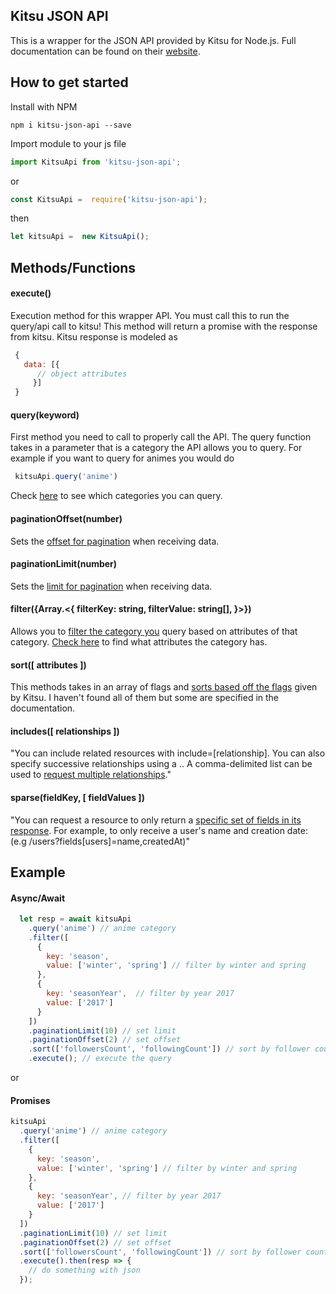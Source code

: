 ## Kitsu JSON API

This is a wrapper for the JSON API provided by Kitsu for Node.js.
Full documentation can be found on their [website](https://kitsu.docs.apiary.io/#introduction/json-api).

## How to get started

Install with NPM
```
npm i kitsu-json-api --save
```
Import module to your js file
```javascript
import KitsuApi from 'kitsu-json-api';
```
or
```javascript
const KitsuApi =  require('kitsu-json-api');
```
then
```javascript
let kitsuApi =  new KitsuApi();
```

## Methods/Functions

#### execute()
 Execution method for this wrapper API. You must call this to run the query/api call to kitsu!
 This method will return a promise with the response from kitsu.
 Kitsu response is modeled as
```javascript
 {
   data: [{
      // object attributes
     }]
 }
 ```
#### query(keyword)
 First method you need to call to properly call the API. The query function takes in a parameter that is a category the API allows you to query. For example if you want to query for animes you would do
 ```javascript
  kitsuApi.query('anime')
 ```
  Check [here](https://kitsu.docs.apiary.io/#reference) to see which categories you can query.
#### paginationOffset(number)
  Sets the [offset for pagination](https://kitsu.docs.apiary.io/#introduction/json-api/pagination) when receiving data.
#### paginationLimit(number)
  Sets the [limit for pagination](https://kitsu.docs.apiary.io/#introduction/json-api/pagination) when receiving data.
#### filter({Array.<{ filterKey: string, filterValue: string[], }>})
  Allows you to [filter the category you](https://kitsu.docs.apiary.io/#introduction/json-api/filtering-and-search) query based on attributes of that category. [Check here](https://kitsu.docs.apiary.io/#reference) to find what attributes the category has.
#### sort([ attributes ])
  This methods takes in an array of flags and
  [sorts based off the flags](https://kitsu.docs.apiary.io/#introduction/json-api/sorting) given by Kitsu. I haven't found all of them but some are specified in the documentation.
#### includes([ relationships ])
"You can include related resources with include=[relationship].
          You can also specify successive relationships using a .. A comma-delimited list can be used to [request multiple relationships](https://kitsu.docs.apiary.io/#introduction/json-api/includes)."

#### sparse(fieldKey, [ fieldValues ])
"You can request a resource to only return a [specific set of fields in its response](https://kitsu.docs.apiary.io/#introduction/json-api/sparse-fieldsets). For example, to only receive a user's name and creation date:
          (e.g /users?fields[users]=name,createdAt)"

## Example

#### Async/Await
```javascript
  let resp = await kitsuApi
    .query('anime') // anime category
    .filter([
      {
        key: 'season',
        value: ['winter', 'spring'] // filter by winter and spring
      },
      {
        key: 'seasonYear',  // filter by year 2017
        value: ['2017']
      }
    ])
    .paginationLimit(10) // set limit
    .paginationOffset(2) // set offset
    .sort(['followersCount', 'followingCount']) // sort by follower count and following count
    .execute(); // execute the query
```
or

#### Promises
```javascript
kitsuApi
  .query('anime') // anime category
  .filter([
    {
      key: 'season',
      value: ['winter', 'spring'] // filter by winter and spring
    },
    {
      key: 'seasonYear', // filter by year 2017
      value: ['2017']
    }
  ])
  .paginationLimit(10) // set limit
  .paginationOffset(2) // set offset
  .sort(['followersCount', 'followingCount']) // sort by follower count and following count
  .execute().then(resp => {
    // do something with json
  });
```
